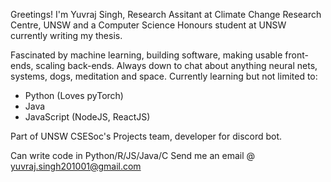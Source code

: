 Greetings! I'm Yuvraj Singh, Research Assitant at Climate Change Research Centre, UNSW and a Computer Science Honours student at UNSW currently writing my thesis.

Fascinated by machine learning, building software, making usable front-ends, scaling back-ends.
Always down to chat about anything neural nets, systems, dogs, meditation and space.
Currently learning but not limited to:
  - Python (Loves pyTorch)
  - Java
  - JavaScript (NodeJS, ReactJS)

Part of UNSW CSESoc's Projects team, developer for discord bot.

Can write code in Python/R/JS/Java/C
Send me an email @ yuvraj.singh201001@gmail.com

<!---
yuvrajsingh2/yuvrajsingh2 is a ✨ special ✨ repository because its `README.md` (this file) appears on your GitHub profile.
You can click the Preview link to take a look at your changes.
--->
